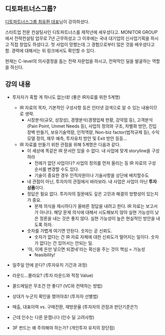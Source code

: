 
## 디토파트너스그룹? 

[디토파트너스그룹 최유환 대표](https://dlightlaw.com/portfolio/%EC%B5%9C-%EC%9C%A0-%ED%99%98/)님이 강의하셨다.

스타트업 전문 컨설팅사인 디토파트너스를 제작년에 세우셨다고. 
MONITOR GROUP에서 전략컨설팅 업무로 7년 근무하셨고 그 이후에는 국내 대기업의 신사업기획을 하시고 직접 창업도 하셨다고. 첫 사업이 망했는데 그 경험으로부터 많은 것을 배우셨다고 함. 경력에 대해서는 위 링크에서도 확인할 수 있다.  

현재는 C-level의 의사결정을 돕는 전략 자문업을 하시고, 전략적인 딜을 발굴하는 역할을 하신다.

## 강의 내용

- 투자자가 혹할 게 하나도 없는데! (좋은 IR자료를 위한 5계명)
    - IR 자료의 목차, 기본적인 구성사항 등은 인터넷 검색으로 알 수 있는 내용이므로 생략.
      - 시장분석(규모, 성장성), 경쟁분석(경쟁업체 현황, 강약점 등), 고객분석(Pain Point, Unmet Needs 등), 사업의 정의와 구조, 차별화 방안, 진입장벽 만들기, 보유기술역량, 인적역량, Non-biz factor(법적규제 등), 수익모델 정의, 재무 예측, 투자유치 방안 및 Exit 방안 등등...
    - IR 자료를 만들기 위한 관점을 위해 5계명은 다음과 같다.
      - 이 세상에 똑같은 IR 문서란 있을 수 없다. 내 사업에 맞게 storyline을 구성하라
        - 전례가 없던 사업이다? 사업의 정의를 먼저 올리는 등 IR 자료의 구성 순서를 변경할 수도 있다.
        - 기술이 중요한 경우 인적자원이나 기술사항을 상단에 배치할수도
      - 내 관점이 아닌, 투자자의 관점에서 바라보라. 내 사업은 사업이 아닌 **투자상품**이다.
      - 정답은 필요 없다. 투자자의 질문에도 깊은 고민과 해결의 방향성이 있는지가 중요.
        - 문제 의식을 제시하다가 올바른 정답을 내려고 한다. IR 자료는 보고서가 아니다. 해당 문제 의식에 대해서 시도해보지 않아 실현 가능성이 낮은 정론을 내는 것은 좋지 않다. 실현 가능성이 높은 현실적인 방안을 내도록 하자.
      - 숫자를 가볍게 여기면 안된다. 숫자는 곧 신뢰도.
        - 숫자가 없다는 건 IR 자료 자체에 대한 신뢰도가 떨어지는 일이다. 숫자가 없다는 건 있어서는 안되는 일.
      - '아, 이제 돈만 넣으면 되겠네'라는 확신을 주는 것이 핵심 = 가능성
        - feasibility!
    
 
- 일주일 안에 쏜다? (투자유치 기간과 과정)

- 라운드…몰라요? (투자 라운드와 적정 Value)

- 콜드메일은 무조건 안 좋다? (VC와 컨택하는 방법)

- 상대가 누군지 확인을 했어야죠! (투자자 선별법)

- 매출, 대표이력 vs. 구매전환, 재방문율 (투자자의 관점과 판단기준은?)

- 근데 인수는 다른 문젭니다 (인수 딜 고려사항)

- 3F 펀드는 왜 주의해야 하는가? (개인투자 유치의 장단점)
